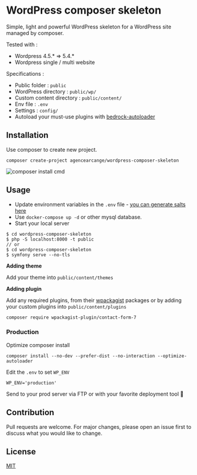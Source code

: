 # WordPress composer skeleton

Simple, light and powerful WordPress skeleton for a WordPress site managed by composer. 

Tested with :

- Wordpress 4.5.* => 5.4.*
- Wordpress single / multi website



Specifications :

- Public folder : `public`
- WordPress directory : `public/wp/`
- Custom content directory : `public/content/`
- Env file : `.env`
- Settings : `config/`
- Autoload your must-use plugins with [bedrock-autoloader](https://github.com/roots/bedrock/blob/master/web/app/mu-plugins/bedrock-autoloader.php)

## Installation

Use composer to create new project.

```
composer create-project agencearcange/wordpress-composer-skeleton
```

![composer install cmd](https://i.imgur.com/WUlzQd2.gif)

## Usage

- Update environment variables in the `.env` file - [you can generate salts here](https://roots.io/salts.html)
- Use `docker-compose up -d` or other mysql database.
- Start your local server 

```
$ cd wordpress-composer-skeleton
$ php -S localhost:8000 -t public
// or 
$ cd wordpress-composer-skeleton
$ symfony serve --no-tls
```

**Adding theme**

Add your theme into `public/content/themes`

**Adding plugin**

Add any required plugins, from their [wpackagist](http://wpackagist.org/) packages or by adding your custom plugins into `public/content/plugins`

```
composer require wpackagist-plugin/contact-form-7
```

### Production

Optimize composer install

```
composer install --no-dev --prefer-dist --no-interaction --optimize-autoloader
```

Edit the `.env` to set `WP_ENV`

```
WP_ENV='production'
```

Send to your prod server via FTP or with your favorite deployment tool  :rocket:

## Contribution

Pull requests are welcome. For major changes, please open an issue first to discuss what you would like to change.

## License

[MIT](https://choosealicense.com/licenses/mit/)


